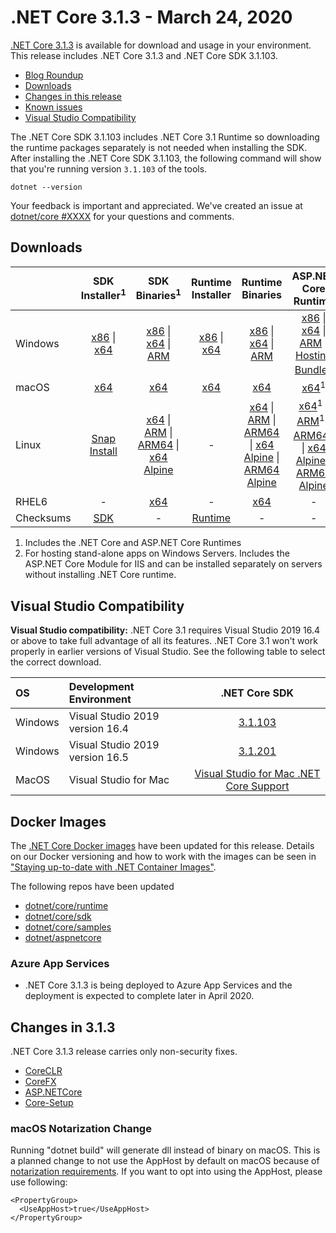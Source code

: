 # .NET Core 3.1.3 - March 24, 2020

[.NET Core 3.1.3](https://dotnet.microsoft.com/download/dotnet-core/3.1) is available for download and usage in your environment. This release includes .NET Core 3.1.3 and .NET Core SDK 3.1.103.

* [Blog Roundup][dotnet-blog]
* [Downloads](https://dotnet.microsoft.com/download/dotnet-core/3.1)
* [Changes in this release](#changes-in-313)
* [Known issues](../3.1-known-issues.md)
* [Visual Studio Compatibility](#visual-studio-compatibility)

The .NET Core SDK 3.1.103 includes .NET Core 3.1 Runtime so downloading the runtime packages separately is not needed when installing the SDK. After installing the .NET Core SDK 3.1.103, the following command will show that you're running version `3.1.103` of the tools.

`dotnet --version`

Your feedback is important and appreciated. We've created an issue at [dotnet/core #XXXX](https://github.com/dotnet/core/issues/XXXX) for your questions and comments.

## Downloads

|           | SDK Installer<sup>1</sup>                        | SDK Binaries<sup>1</sup>                 | Runtime Installer                                        | Runtime Binaries                                 | ASP.NET Core Runtime           | Windows Desktop Runtime           |
| --------- | :------------------------------------------:     | :----------------------:                 | :---------------------------:                            | :-------------------------:                      | :-----------------:            |:-----------------:            |
| Windows   | [x86][dotnet-sdk-win-x86.exe] \| [x64][dotnet-sdk-win-x64.exe] | [x86][dotnet-sdk-win-x86.zip] \| [x64][dotnet-sdk-win-x64.zip] \| [ARM][dotnet-sdk-win-arm.zip] | [x86][dotnet-runtime-win-x86.exe] \| [x64][dotnet-runtime-win-x64.exe] | [x86][dotnet-runtime-win-x86.zip] \| [x64][dotnet-runtime-win-x64.zip] \| [ARM][dotnet-runtime-win-arm.zip]  | [x86][aspnetcore-runtime-win-x86.exe] \| [x64][aspnetcore-runtime-win-x64.exe] \| [ARM][aspnetcore-runtime-win-arm.zip] \|<br> [Hosting Bundle][dotnet-hosting-win.exe]<sup>2</sup> | [x86][windowsdesktop-runtime-win-x86.exe] \| [x64][windowsdesktop-runtime-win-x64.exe] | 
| macOS     | [x64][dotnet-sdk-osx-x64.pkg]  | [x64][dotnet-sdk-osx-x64.tar.gz]     | [x64][dotnet-runtime-osx-x64.pkg] | [x64][dotnet-runtime-osx-x64.tar.gz] | [x64][aspnetcore-runtime-osx-x64.tar.gz]<sup>1</sup> | - |
| Linux     |  [Snap Install][snap-install]  | [x64][dotnet-sdk-linux-x64.tar.gz] \| [ARM][dotnet-sdk-linux-arm.tar.gz] \| [ARM64][dotnet-sdk-linux-arm64.tar.gz] \| [x64 Alpine][dotnet-sdk-linux-musl-x64.tar.gz] | - | [x64][dotnet-runtime-linux-x64.tar.gz] \| [ARM][dotnet-runtime-linux-arm.tar.gz] \| [ARM64][dotnet-runtime-linux-arm64.tar.gz] \| [x64 Alpine][dotnet-runtime-linux-musl-x64.tar.gz] \|  [ARM64 Alpine][dotnet-runtime-linux-musl-arm64.tar.gz]  | [x64][aspnetcore-runtime-linux-x64.tar.gz]<sup>1</sup>  \| [ARM][aspnetcore-runtime-linux-arm.tar.gz]<sup>1</sup> \| [ARM64][aspnetcore-runtime-linux-arm64.tar.gz]<sup>1</sup> \| [x64 Alpine][aspnetcore-runtime-linux-musl-x64.tar.gz] \| [ARM64 Alpine][aspnetcore-runtime-linux-musl-arm64.tar.gz] | - |
| RHEL6     | -                                                | [x64][dotnet-sdk-rhel.6-x64.tar.gz]                    | -                                                        | [x64][dotnet-runtime-rhel.6-x64.tar.gz] | - |
| Checksums | [SDK][checksums-sdk]                             | -                                        | [Runtime][checksums-runtime]                             | - | - | - |

1. Includes the .NET Core and ASP.NET Core Runtimes
2. For hosting stand-alone apps on Windows Servers. Includes the ASP.NET Core Module for IIS and can be installed separately on servers without installing .NET Core runtime.

## Visual Studio Compatibility

**Visual Studio compatibility:** .NET Core 3.1 requires Visual Studio 2019 16.4 or above to take full advantage of all its features. .NET Core 3.1 won't work properly in earlier versions of Visual Studio. See the following table to select the correct download.

| OS | Development Environment | .NET Core SDK |
| :-- | :-- | :--: |
| Windows | Visual Studio 2019 version 16.4 | [3.1.103](#downloads) |
| Windows | Visual Studio 2019 version 16.5 | [3.1.201](3.1.201-sdk.md) |
| MacOS | Visual Studio for Mac | [Visual Studio for Mac .NET Core Support](https://docs.microsoft.com/visualstudio/mac/net-core-support) |

## Docker Images

The [.NET Core Docker images](https://hub.docker.com/r/microsoft/dotnet/) have been updated for this release. Details on our Docker versioning and how to work with the images can be seen in ["Staying up-to-date with .NET Container Images"](https://blogs.msdn.microsoft.com/dotnet/2018/06/18/staying-up-to-date-with-net-container-images/).

The following repos have been updated

* [dotnet/core/runtime](https://hub.docker.com/_/microsoft-dotnet-core-runtime/)
* [dotnet/core/sdk](https://hub.docker.com/_/microsoft-dotnet-core-sdk/)
* [dotnet/core/samples](https://hub.docker.com/_/microsoft-dotnet-core-samples)
* [dotnet/aspnetcore](https://hub.docker.com/_/microsoft-dotnet-core-aspnet)

### Azure App Services

* .NET Core 3.1.3 is being deployed to Azure App Services and the deployment is expected to complete later in April 2020.


## Changes in 3.1.3

.NET Core 3.1.3 release carries only non-security fixes.

* [CoreCLR](https://github.com/dotnet/coreclr/issues?utf8=%E2%9C%93&q=milestone%3A3.1.3+label%3Aservicing-approved)
* [CoreFX](https://github.com/dotnet/corefx/issues?utf8=%E2%9C%93&q=milestone%3A3.1.3+label%3Aservicing-approved)
* [ASP.NETCore](https://github.com/search?q=is%3Apr+label%3AServicing-approved+milestone%3A3.1.3+repo%3Adotnet%2Faspnetcore+repo%3Adotnet%2Fextensions+repo%3Adotnet%2Faspnetcore-tooling+repo%3Adotnet%2Fblazor+repo%3Adotnet%2Fefcore+repo%3Adotnet%2Fef6)
* [Core-Setup](https://github.com/dotnet/core-setup/issues?utf8=✓&q=milestone:3.1.3+label:servicing-approved)

### macOS Notarization Change
  Running "dotnet build" will generate dll instead of binary on macOS. This is a planned change to not use the AppHost by default on macOS because of [notarization requirements](https://review.docs.microsoft.com/en-us/dotnet/core/install/macos-notarization-issues?branch=pr-en-us-17092). If you want to opt into using the AppHost, please use following:
```
<PropertyGroup>
  <UseAppHost>true</UseAppHost>
</PropertyGroup>
```

[blob-runtime]: https://dotnetcli.blob.core.windows.net/dotnet/Runtime/
[blob-sdk]: https://dotnetcli.blob.core.windows.net/dotnet/Sdk/
[release-notes]: https://github.com/dotnet/core/blob/master/release-notes/3.1/3.1.3/3.1.3.md
[snap-install]: 3.1.3-install-instructions.md

[checksums-runtime]: https://dotnetcli.blob.core.windows.net/dotnet/checksums/3.1.3-sha.txt
[checksums-sdk]: https://dotnetcli.blob.core.windows.net/dotnet/checksums/3.1.3-sha.txt

[linux-install]: https://www.microsoft.com/net/download/linux
[linux-setup]: https://github.com/dotnet/core/blob/master/Documentation/linux-setup.md

[dotnet-blog]: https://devblogs.microsoft.com/dotnet/net-core-march-2020/
[aspnet-blog]: https://devblogs.microsoft.com/aspnet/asp-net-core-updates-in-net-core-3-1/



[//]: # ( Runtime 3.1.3)
[dotnet-runtime-linux-arm.tar.gz]: https://download.visualstudio.microsoft.com/download/pr/c11e9248-404f-4e5b-bd99-175079419d6f/83902a43e06f9fb4e45a4c6a6d5afc0b/dotnet-runtime-3.1.3-linux-arm.tar.gz
[dotnet-runtime-linux-arm64.tar.gz]: https://download.visualstudio.microsoft.com/download/pr/aec14e02-5c01-4447-b3f4-fa205b7c0603/7beea31e0c9faa20f5d692537cde54a5/dotnet-runtime-3.1.3-linux-arm64.tar.gz
[dotnet-runtime-linux-musl-arm64.tar.gz]: https://download.visualstudio.microsoft.com/download/pr/93de0067-b54a-4fbe-ad70-4aa3b2fa675c/50387419d478163c7ecdc82d9769fd64/dotnet-runtime-3.1.3-linux-musl-arm64.tar.gz
[dotnet-runtime-linux-musl-x64.tar.gz]: https://download.visualstudio.microsoft.com/download/pr/1229b766-b66b-478e-b49d-59c46e21cad9/0e9a1cf3c56ef85c8fff20abc6db780c/dotnet-runtime-3.1.3-linux-musl-x64.tar.gz
[dotnet-runtime-linux-x64.tar.gz]: https://download.visualstudio.microsoft.com/download/pr/c1d419e7-4312-4464-b272-27bee7676560/22e7bb584ff56f3089c85d98b21c0445/dotnet-runtime-3.1.3-linux-x64.tar.gz
[dotnet-runtime-osx-x64.pkg]: https://download.visualstudio.microsoft.com/download/pr/482ac70d-c70d-4ec7-86d7-6842d20ca428/f7abefda6b8f210e77a3d25bf0433352/dotnet-runtime-3.1.3-osx-x64.pkg
[dotnet-runtime-osx-x64.tar.gz]: https://download.visualstudio.microsoft.com/download/pr/6adeeaf9-e591-4a3c-bc34-9cf3b7c60f9b/75826932f66a9afb6f6e2115ded1355b/dotnet-runtime-3.1.3-osx-x64.tar.gz
[dotnet-runtime-rhel.6-x64.tar.gz]: https://download.visualstudio.microsoft.com/download/pr/78ce7c46-80c4-49f5-9ac1-8a79a6ee694f/c4200e8f91358db114f5ae5cd09f5347/dotnet-runtime-3.1.3-rhel.6-x64.tar.gz
[dotnet-runtime-win-arm.zip]: https://download.visualstudio.microsoft.com/download/pr/5f7470b1-553c-4c8d-8ed7-9d16dad93407/9175abdac90de477bbd658db7c3fd2d3/dotnet-runtime-3.1.3-win-arm.zip
[dotnet-runtime-win-x64.exe]: https://download.visualstudio.microsoft.com/download/pr/945df1ae-989b-4909-9d40-6b93e34cfa94/91f6c347203ad24bed374bf692e3a379/dotnet-runtime-3.1.3-win-x64.exe
[dotnet-runtime-win-x64.zip]: https://download.visualstudio.microsoft.com/download/pr/f6387d06-5958-4935-ba28-183bb1f8ec7f/a9ccb4d10faec396135e6b967b7037da/dotnet-runtime-3.1.3-win-x64.zip
[dotnet-runtime-win-x86.exe]: https://download.visualstudio.microsoft.com/download/pr/9afebfd7-7719-4612-b15b-79b67b725b42/b93c5514f58eed2e66fc30d0e88aafcb/dotnet-runtime-3.1.3-win-x86.exe
[dotnet-runtime-win-x86.zip]: https://download.visualstudio.microsoft.com/download/pr/19b0ea97-68b0-49e7-8d77-5d87f703f3d6/81d7c9b2fb74070fcaa0bf0e087c5486/dotnet-runtime-3.1.3-win-x86.zip

[//]: # ( WindowsDesktop )
[windowsdesktop-runtime-win-x64.exe]: https://download.visualstudio.microsoft.com/download/pr/5954c748-86a1-4823-9e7d-d35f6039317a/169e82cbf6fdeb678c5558c5d0a83834/windowsdesktop-runtime-3.1.3-win-x64.exe
[windowsdesktop-runtime-win-x86.exe]: https://download.visualstudio.microsoft.com/download/pr/7cd5c874-5d11-4e72-81f0-4a005d956708/0eb310169770c893407169fc3abaac4f/windowsdesktop-runtime-3.1.3-win-x86.exe

[//]: # ( ASP 3.1.3)
[aspnetcore-runtime-linux-arm.tar.gz]: https://download.visualstudio.microsoft.com/download/pr/b68cde83-05c7-4421-ad9a-3e6f2cc53824/876dbfc9b4521d3ca89a226c6438ffc1/aspnetcore-runtime-3.1.3-linux-arm.tar.gz
[aspnetcore-runtime-linux-arm64.tar.gz]: https://download.visualstudio.microsoft.com/download/pr/d5c6e9d7-25b9-47ac-9d67-35ac65211ad3/c8f4ccd0dc02ca8229ba43ecbe84294b/aspnetcore-runtime-3.1.3-linux-arm64.tar.gz
[aspnetcore-runtime-linux-musl-arm64.tar.gz]: https://download.visualstudio.microsoft.com/download/pr/53bc7d99-4ce8-4885-845d-19834a1bb3d7/26d4e527943258427809e107364ee237/aspnetcore-runtime-3.1.3-linux-musl-arm64.tar.gz
[aspnetcore-runtime-linux-musl-x64.tar.gz]: https://download.visualstudio.microsoft.com/download/pr/cf913e5d-120b-4404-8b63-6dafb01ec1b1/14c903afa12dbca00ff1a2b11ef2c0ce/aspnetcore-runtime-3.1.3-linux-musl-x64.tar.gz
[aspnetcore-runtime-linux-x64.tar.gz]: https://download.visualstudio.microsoft.com/download/pr/7faca87b-7526-4dcd-ae23-4559d2c51ce3/7db1f314c733191ea43e1757e3b2583d/aspnetcore-runtime-3.1.3-linux-x64.tar.gz
[aspnetcore-runtime-osx-x64.tar.gz]: https://download.visualstudio.microsoft.com/download/pr/f2ad068a-1e52-4e46-baa9-8fc4d52bb797/ee2c76d98fc124cfd6214030529412bc/aspnetcore-runtime-3.1.3-osx-x64.tar.gz
[aspnetcore-runtime-win-arm.zip]: https://download.visualstudio.microsoft.com/download/pr/5df1edd1-4cf7-4b70-9f41-6196e655b53b/d5ce4462d55bcf74e3cf4fcc3984d4a5/aspnetcore-runtime-3.1.3-win-arm.zip
[aspnetcore-runtime-win-x64.exe]: https://download.visualstudio.microsoft.com/download/pr/4b970ea4-cae6-4e36-a0a1-86a7efa9958e/0633df1e7f959795278c0c55afc2daa3/aspnetcore-runtime-3.1.3-win-x64.exe
[aspnetcore-runtime-win-x64.zip]: https://download.visualstudio.microsoft.com/download/pr/e47eda4e-2956-491a-a4c7-0ffa27b31be0/eb828ea191c5cc1c31be9f4dbbf32dec/aspnetcore-runtime-3.1.3-win-x64.zip
[aspnetcore-runtime-win-x86.exe]: https://download.visualstudio.microsoft.com/download/pr/afec5ced-6298-4e54-add1-1d2e02d950f9/3a8064ac78eaf651c0030e8a96d4bd83/aspnetcore-runtime-3.1.3-win-x86.exe
[aspnetcore-runtime-win-x86.zip]: https://download.visualstudio.microsoft.com/download/pr/8741b459-2cdd-4fe5-b602-5dca5879a5f6/edef22b74f4ad080562d8be833a00efc/aspnetcore-runtime-3.1.3-win-x86.zip
[dotnet-hosting-win.exe]: https://download.visualstudio.microsoft.com/download/pr/ff658e5a-c017-4a63-9ffe-e53865963848/15875eef1f0b8e25974846e4a4518135/dotnet-hosting-3.1.3-win.exe

[//]: # ( SDK 3.1.103 )
[dotnet-sdk-linux-arm.tar.gz]: https://download.visualstudio.microsoft.com/download/pr/7eb8b77b-e7e9-44ea-8a4e-e560ef639958/ee3565807f13ea0cf62e7a6bd8a58221/dotnet-sdk-3.1.103-linux-arm.tar.gz
[dotnet-sdk-linux-arm64.tar.gz]: https://download.visualstudio.microsoft.com/download/pr/2231ea64-1835-4e2f-bcff-f611bd803786/3e492dc64e6c3e6ca977e1e2abace10a/dotnet-sdk-3.1.103-linux-arm64.tar.gz
[dotnet-sdk-linux-musl-x64.tar.gz]: https://download.visualstudio.microsoft.com/download/pr/96f425ef-7b6e-4bfc-87f5-c2fd9516e878/ed017cdd38dd233fec13dd0567417d39/dotnet-sdk-3.1.103-linux-musl-x64.tar.gz
[dotnet-sdk-linux-x64.tar.gz]: https://download.visualstudio.microsoft.com/download/pr/4acde034-669e-4d98-86ac-6214ebb36ff9/7e3cf7e4c323840c49ad7c3e4e2c7755/dotnet-sdk-3.1.103-linux-x64.tar.gz
[dotnet-sdk-osx-x64.pkg]: https://download.visualstudio.microsoft.com/download/pr/d200c4ea-dc59-43d7-80f4-04d277c3c60b/ecf4c1b9c84f1ee887afbdf02ea60c3f/dotnet-sdk-3.1.103-osx-x64.pkg
[dotnet-sdk-osx-x64.tar.gz]: https://download.visualstudio.microsoft.com/download/pr/22dff1c7-ed29-4b69-8191-18563bfed550/441fb1596f0be0582d417a3af6604855/dotnet-sdk-3.1.103-osx-x64.tar.gz
[dotnet-sdk-rhel.6-x64.tar.gz]: https://download.visualstudio.microsoft.com/download/pr/e59d0df5-a4d2-4726-9f4d-3d301c377441/c8592b2dc1b2ec9d2d05d1fd2814e9e8/dotnet-sdk-3.1.103-rhel.6-x64.tar.gz
[dotnet-sdk-win-arm.zip]: https://download.visualstudio.microsoft.com/download/pr/263590b0-667b-4e22-8c84-88af71296092/8390c4375fbfe49b09daf85aeed9fcda/dotnet-sdk-3.1.103-win-arm.zip
[dotnet-sdk-win-x64.exe]: https://download.visualstudio.microsoft.com/download/pr/2e20b6fb-d05b-4dbc-bda1-5be5cba9e759/32bbf60d86a169acd5864b856e977ede/dotnet-sdk-3.1.103-win-x64.exe
[dotnet-sdk-win-x64.zip]: https://download.visualstudio.microsoft.com/download/pr/d880d085-20e5-4216-96b2-78d06252ce89/82c04dd312a40541d1311028a97e5cc1/dotnet-sdk-3.1.103-win-x64.zip
[dotnet-sdk-win-x86.exe]: https://download.visualstudio.microsoft.com/download/pr/44a6238f-4e36-4aba-885f-18052df89b7f/07750e35430fe24b13811ba3350b6e7f/dotnet-sdk-3.1.103-win-x86.exe
[dotnet-sdk-win-x86.zip]: https://download.visualstudio.microsoft.com/download/pr/9e845978-0626-4b95-937b-4ee0f1d3c5a8/977226d5e43baaf88c8d85a981b40c58/dotnet-sdk-3.1.103-win-x86.zip

[//]: # ( Symbols )
